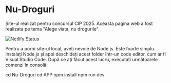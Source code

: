 # Nu-Droguri
Site-ul realizat pentru concursul CIP 2025. Aceasta pagina web a fost realizata pe tema "Alege viața, nu drogurile". 

[![Netlify Status](https://api.netlify.com/api/v1/badges/559ed67b-dc2b-4db7-8ece-92af6bd5d2ea/deploy-status)](https://app.netlify.com/projects/nudroguri/deploys)


Pentru a porni site-ul local, aveți nevoie de Node.js. Este foarte simplu. Instalați Node.js și apoi deschideți acest folder într-un code editor, cum ar fi Visual Studio Code. După ce ați făcut acest lucru, executați următoarele comenzi în consolă:

cd Nu-Droguri
cd APP
npm install
npm run dev
